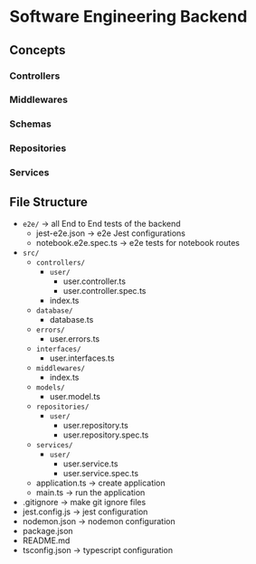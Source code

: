 # Software Engineering Backend

## Concepts

### Controllers



### Middlewares 



### Schemas



### Repositories 



### Services



## File Structure

- `e2e/` -> all End to End tests of the backend
  - jest-e2e.json -> e2e Jest configurations
  - notebook.e2e.spec.ts -> e2e tests for notebook routes
- `src/`
  - `controllers/`
    - `user/`
      - user.controller.ts
      - user.controller.spec.ts
    - index.ts
  - `database/`
    - database.ts
  - `errors/`
      - user.errors.ts
  - `interfaces/`
      - user.interfaces.ts
  - `middlewares/`
    - index.ts
  - `models/`
    - user.model.ts
  - `repositories/`
    - `user/`
      - user.repository.ts
      - user.repository.spec.ts
  - `services/`
    - `user/`
      - user.service.ts
      - user.service.spec.ts
  - application.ts -> create application
  - main.ts -> run the application
- .gitignore -> make git ignore files
- jest.config.js -> jest configuration
- nodemon.json -> nodemon configuration
- package.json 
- README.md 
- tsconfig.json -> typescript configuration
